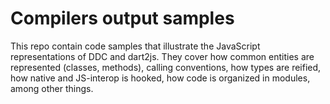 # Compilers output samples

This repo contain code samples that illustrate the JavaScript representations
of DDC and dart2js. They cover how common entities are represented (classes,
methods), calling conventions, how types are reified, how native and JS-interop
is hooked, how code is organized in modules, among other things.
